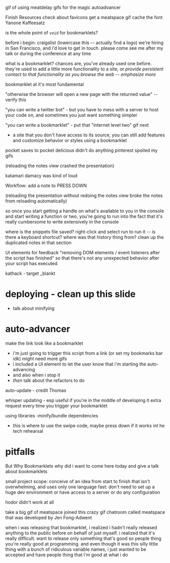 gif of using meatdelay
gifs for the magic autoadvancer


Finish Resources
check about favicons
get a meatspace gif
cache the font Yanone Kaffeesatz

is the whole point of `void` for bookmarklets?


before i begin: craigslist (lowercase this -- actually find a logo)
we're hiring in San Francisco, and i'd love to get in touch. please come see me after my talk or during the conference at any time

what is a bookmarklet? chances are, you've already used one before. they're used to add a little more functionality to a site, or *provide persistent contact to that functionality as you browse the web -- emphasize more* 

bookmarklet at it's most fundamental

"otherwise the browser will open a new page with the returned value" -- verify this

"you can write a twitter bot" - but you have to mess with a server to host your code on, and sometimes you just want something simpler

"you can write a bookmarklet" - put that "internet level two" gif next
- a site that you don't have access to its source, you can still add features and customize behavior or styles using a bookmarklet


pocket saves to pocket
delicious didn't do anything
pinterest spoiled my gifs

(reloading the notes view crashed the presentation)

katamari damacy was kind of loud

Workflow: add a note to PRESS DOWN

(reloading the presentation without redoing the notes view broke the notes from reloading automatically)

so once you start getting a handle on what's available to you in the console and start writing a function or two, you're going to run into the fact that it's really cumbersome to write extensively in the console

where is the snippets file saved?
right-click and select run to run it -- is there a keyboard shortcut?
where was that history thing from?
clean up the duplicated notes in that section

UI elements for feedback
"removing DOM elements / event listeners after the script has finished" so that there's not any unexpected behavior after your script has executed

kathack - target _blankt

# deploying - clean up this slide
- talk about minifying

# auto-advancer
make the link look like a bookmarklet
- i'm just going to trigger this script from a link (or set my bookmarks bar idk)
might need more gifs
- i included a UI element to let the user know that i'm starting the auto-advancing
- and also when i stop it
- *then* talk about the refactors to do

auto-update - credit Thomas

whisper updating - esp useful if you're in the middle of developing it
extra request every time you trigger your bookmarklet

using libraries
-minify/bundle dependencies
- this is where to use the swipe code, maybe press down if it works int he tech rehearsal

# pitfalls

But Why Bookmarklets
why did i want to come here today and give a talk about bookmarklets

small project scope: conceive of an idea from start to finish that isn't overwhelming, and uses only one language
fast: don't need to set up a huge dev environment or have access to a server or do any configuration

hodor didn't work at all

take a big gif of meatspace
joined this crazy gif chatroom called meatspace that was developed by Jen Fong-Adwent

when i was releasing that bookmarklet, i realized i hadn't really released anything to the public before on behalf of just myself. i realized that it's really difficult.
want to release only something that's good so people thing you're really good at programming. and even though it was this silly little thing with a bunch of ridiculous variable names, i just wanted to be accepted and have people thing that i'm good at what i do
